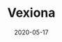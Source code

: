 ---
title: "Vexiona"
date: "2020-05-17"
screenshot: './vexiona_kill.png'
progress: "Ny'alotha Mythic 7 / 12"
---